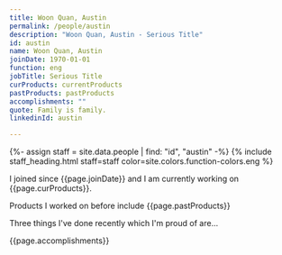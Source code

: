 ```yaml
---
title: Woon Quan, Austin
permalink: /people/austin
description: "Woon Quan, Austin - Serious Title"
id: austin
name: Woon Quan, Austin
joinDate: 1970-01-01
function: eng
jobTitle: Serious Title
curProducts: currentProducts
pastProducts: pastProducts
accomplishments: ""
quote: Family is family.
linkedinId: austin

---
```


{%- assign staff = site.data.people | find: "id", "austin" -%}
{% include staff_heading.html staff=staff color=site.colors.function-colors.eng %}

<p>I joined since {{page.joinDate}} and I am currently working on {{page.curProducts}}.</p>

<p>Products I worked on before include {{page.pastProducts}}</p>

<p>Three things I've done recently which I'm proud of are...</p>
{{page.accomplishments}}
